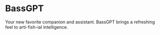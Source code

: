 # BassGPT
Your new favorite companion and assistant. BassGPT brings a refreshing feel to arti-fish-ial intelligence.
